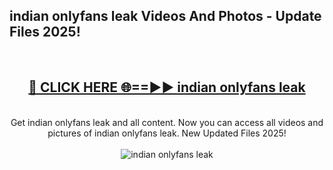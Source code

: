<h2>indian onlyfans leak Videos And Photos - Update Files 2025!</h2>
<br>
<div align="center">
<h2><a href="https://top-ai-tools.click/QrbHav" rel="nofollow">🔴 CLICK HERE 🌐==►► indian onlyfans leak</a></h2>
<br>
Get indian onlyfans leak and all content. Now you can access all videos and pictures of indian onlyfans leak. New Updated Files 2025!
<br>
<br>
<a href="https://top-ai-tools.click/QrbHav" rel="nofollow" data-target="animated-image.originalLink"><img src="https://i.ibb.co.com/WyWwxjT/player-gif2.gif" alt="indian onlyfans leak" style="max-width: 100%; display: inline-block;" data-target="animated-image.originalImage"></a>
</div>
<br>
